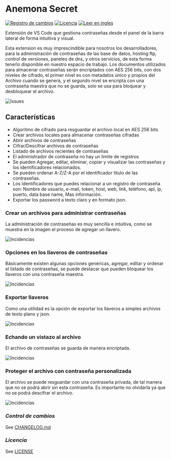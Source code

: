 # **Anemona Secret**

[![Registro de cambios](https://img.shields.io/badge/Registro%20de%20cambios-0.0.1-orange)](https://github.com/mygnet/anemona-secrets/blob/main/CHANGELOG-es.md)
[![Licencia](https://img.shields.io/badge/Licencia-MIT-blue)](https://github.com/mygnet/anemona-secrets/blob/main/LICENSE)
[![Leer en ingles](https://img.shields.io/badge/Leer%20en-Ingles-green)](README.md)

Extensión de VS Code que gestiona contraseñas desde el panel de la barra lateral de forma intuitiva y visual.

Esta extension es muy imprescindible para nosotros los desarrolladores, para la administración de contraseñas de las base de datos, hosting ftp, control de versiones, paneles de dns, y otros servicios,  de esta forma tenerlo disponible en nuestro espacio de trabajo. Los documentos utilizados para almacenar contraseñas serán  encriptados con AES 256 bits, con dos niveles de cifrado, el primer nivel es con metadatos único y  propios del Archivo cuando se genera, y el segundo nivel se encripta con una contraseña maestra que no se guarda, solo se usa para bloquear y desbloquear el archivo.

![Issues](/assets/github/anemona-secrets-00.gif)

## **Características**

- Algoritmo de cifrado para resguardar el archivo local en AES 256 bits
- Crear archivos locales para almacenar contraseñas cifradas
- Abrir archivos de contraseñas
- Cifrar/Descifrar archivos de contraseñas
- Listado de archivos recientes de contraseñas
- El administrador de contraseña no hay un limite de registros
- Se pueden Agregar, editar, eliminar, copiar y visualizar las contraseñas y los identificadores relacionados.
- Se pueden ordenar A-Z/Z-A por el identificador titulo de las contraseñas.
- Los identificadores que puedes relacionar a un registro de contraseña son: Nombre de usuario, e-mail, token, host, web, link, teléfono, api, ip, puerto, data base name, Mas información.
- Exportar los password a texto claro y en formato json.  


### **Crear un archivos para administrar contraseñas**

La administración de contraseñas es muy sencilla e intuitiva, como se muestra en la imagen el proceso de agregar un llavero.

![Incidencias](/assets/github/anemona-secrets-01.gif)

### **Opciones en los llaveros de contraseñas**

Básicamente existen algunas opciones genéricas, agregar, editar y ordenar el listado de contraseñas, se puede destacar que pueden bloquear los llaveros con una contraseña maestra.

![Incidencias](/assets/github/anemona-secrets-02.gif)

### **Exportar llaveros**

Como una utilidad es la opción de exportar los llaveros a simples archivos de texto plano y json.

![Incidencias](/assets/github/anemona-secrets-03.gif)

### **Echando un vistazo al archivo**
El archivo de contraseñas se guarda de manera encriptada.

![Incidencias](/assets/github/anemona-secrets-04.gif)


### **Proteger el archivo con contraseña personalizada**
El archivo se puede resguardar con una contraseña privada, de tal manera que no se podrá abrir sin esta contraseña. Es importante no olvidarla ya que no se podrá descifrar el archivo.

![Incidencias](/assets/github/anemona-secrets-05.gif)

### *Control de cambios*

See [CHANGELOG.md](https://github.com/mygnet/anemona-secrets/blob/main/CHANGELOG-es.md)

### *Licencia*

See [LICENSE](https://github.com/mygnet/anemona-secrets/blob/main/LICENCE)